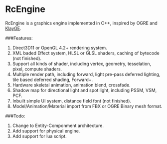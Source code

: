 RcEngine
========

RcEngine is a graphics engine implemented in C++,  inspired by OGRE and [KlayGE]. 

###Features:
1. Direct3D11 or OpenGL 4.2+ rendering system.
2. XML baded Effect system, HLSL or GLSL shaders, caching of bytecode (not finished).
3. Support all kinds of shader, including vertex, geometry, tesselation, pixel, compute shaders. 
3. Multiple render path, including forward, light pre-pass deferred lighting, tile based deferred shading, Forward+.
4. Hardware skeletal animation, animation blend, crossfade.
5. Shadow map for directional light and spot light, including PSSM, VSM, PCF.
6. Inbuilt simple UI system, distance field font (not finished).
7. Model/Animation/Material import from FBX or OGRE Binary mesh format.

###Todo:
1. Change to Entity-Componment architecture.
2. Add support for physical engine.
3. Add support for lua script.


[KlayGE]: http://www.klayge.org/
